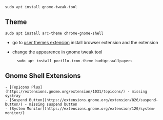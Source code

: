 	sudo apt install gnome-tweak-tool

## Theme

	sudo apt install arc-theme chrome-gnome-shell

- go to [user themes extension](https://extensions.gnome.org/extension/19/user-themes/) install browser extension and the extension
- change the appearence in gnome tweak tool

		sudo apt install pocillo-icon-theme budige-wallpapers

## Gnome Shell Extensions

	- [TopIcons Plus](https://extensions.gnome.org/extension/1031/topicons/) - missing systray
	- [Suspend Button](https://extensions.gnome.org/extension/826/suspend-button/) - missing suspend button
	- [System Monitor](https://extensions.gnome.org/extension/120/system-monitor/)
